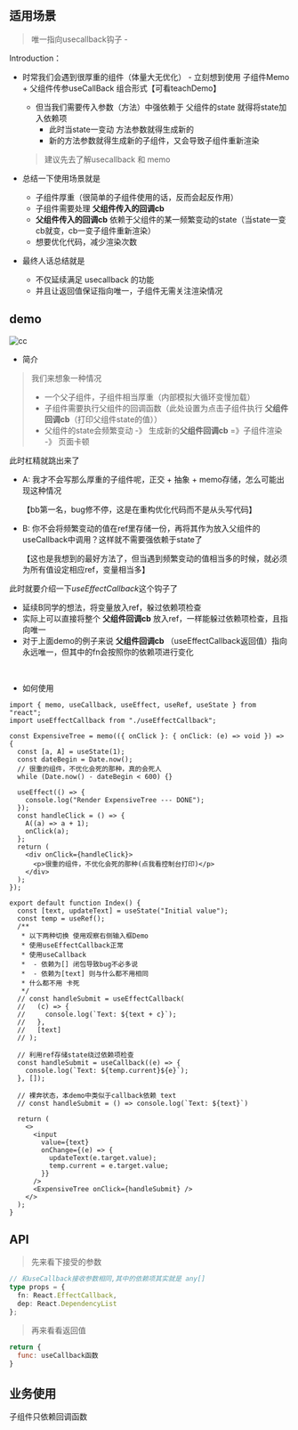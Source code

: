 ## 适用场景

> 唯一指向usecallback钩子 - 

Introduction：

- 时常我们会遇到很厚重的组件（体量大无优化） - 立刻想到使用 子组件Memo + 父组件传参useCallBack 组合形式【可看teachDemo】

  - 但当我们需要传入参数（方法）中强依赖于 父组件的state 就得将state加入依赖项
    - 此时当state一变动 方法参数就得生成新的
    - 新的方法参数就得生成新的子组件，又会导致子组件重新渲染

  > 建议先去了解usecallback 和 memo

- 总结一下使用场景就是

  - 子组件厚重（很简单的子组件使用的话，反而会起反作用）
  - 子组件需要处理 **父组件传入的回调cb** 
  - **父组件传入的回调cb** 依赖于父组件的某一频繁变动的state（当state一变cb就变，cb一变子组件重新渲染）
  - 想要优化代码，减少渲染次数

- 最终人话总结就是

  - 不仅延续满足 usecallback 的功能
  - 并且让返回值保证指向唯一，子组件无需关注渲染情况

## demo

![cc](https://raw.githubusercontent.com/caifeng123/pictures/master/cc.gif)

- 简介

> 我们来想象一种情况
>
> - 一个父子组件，子组件相当厚重（内部模拟大循环变慢加载）
> - 子组件需要执行父组件的回调函数（此处设置为点击子组件执行 **父组件回调cb**（打印父组件state的值））
> - 父组件的state会频繁变动 -》 生成新的**父组件回调cb**  =》子组件渲染 -》 页面卡顿

此时杠精就跳出来了

- A: 我才不会写那么厚重的子组件呢，正交 + 抽象 + memo存储，怎么可能出现这种情况

  【bb第一名，bug修不停，这是在重构优化代码而不是从头写代码】

- B: 你不会将频繁变动的值在ref里存储一份，再将其作为放入父组件的useCallback中调用？这样就不需要强依赖于state了

  【这也是我想到的最好方法了，但当遇到频繁变动的值相当多的时候，就必须为所有值设定相应ref，变量相当多】



此时就要介绍一下*useEffectCallback*这个钩子了

- 延续B同学的想法，将变量放入ref，躲过依赖项检查
- 实际上可以直接将整个 **父组件回调cb** 放入ref，一样能躲过依赖项检查，且指向唯一
- 对于上面demo的例子来说 **父组件回调cb** （useEffectCallback返回值）指向永远唯一，但其中的fn会按照你的依赖项进行变化

​	

- 如何使用

```tsx
import { memo, useCallback, useEffect, useRef, useState } from "react";
import useEffectCallback from "./useEffectCallback";

const ExpensiveTree = memo(({ onClick }: { onClick: (e) => void }) => {
  const [a, A] = useState(1);
  const dateBegin = Date.now();
  // 很重的组件，不优化会死的那种，真的会死人
  while (Date.now() - dateBegin < 600) {}

  useEffect(() => {
    console.log("Render ExpensiveTree --- DONE");
  });
  const handleClick = () => {
    A((a) => a + 1);
    onClick(a);
  };
  return (
    <div onClick={handleClick}>
      <p>很重的组件，不优化会死的那种(点我看控制台打印)</p>
    </div>
  );
});

export default function Index() {
  const [text, updateText] = useState("Initial value");
  const temp = useRef();
  /**
   * 以下两种切换 使用观察右侧输入框Demo
   * 使用useEffectCallback正常
   * 使用useCallback
   *  - 依赖为[] 闭包导致bug不必多说
   *  - 依赖为[text] 则与什么都不用相同
   * 什么都不用 卡死
   */
  // const handleSubmit = useEffectCallback(
  //   (c) => {
  //     console.log(`Text: ${text + c}`);
  //   },
  //   [text]
  // );

  // 利用ref存储state绕过依赖项检查
  const handleSubmit = useCallback((e) => {
    console.log(`Text: ${temp.current}${e}`);
  }, []);

  // 裸奔状态，本demo中类似于callback依赖 text
  // const handleSubmit = () => console.log(`Text: ${text}`)

  return (
    <>
      <input
        value={text}
        onChange={(e) => {
          updateText(e.target.value);
          temp.current = e.target.value;
        }}
      />
      <ExpensiveTree onClick={handleSubmit} />
    </>
  );
}
```



## API

> 先来看下接受的参数

```typescript
// 和useCallback接收参数相同,其中的依赖项其实就是 any[]
type props = {
  fn: React.EffectCallback,
  dep: React.DependencyList
};
```

> 再来看看返回值

```js
return {
  func: useCallback函数
}
```

## 业务使用

子组件只依赖回调函数
